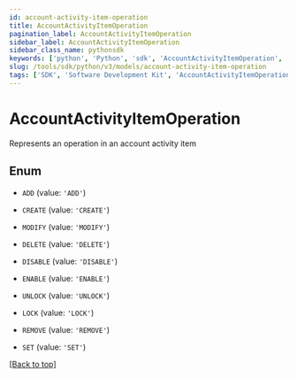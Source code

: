 ```yaml
---
id: account-activity-item-operation
title: AccountActivityItemOperation
pagination_label: AccountActivityItemOperation
sidebar_label: AccountActivityItemOperation
sidebar_class_name: pythonsdk
keywords: ['python', 'Python', 'sdk', 'AccountActivityItemOperation', 'AccountActivityItemOperation'] 
slug: /tools/sdk/python/v3/models/account-activity-item-operation
tags: ['SDK', 'Software Development Kit', 'AccountActivityItemOperation', 'AccountActivityItemOperation']
---
```


# AccountActivityItemOperation

Represents an operation in an account activity item

## Enum

* `ADD` (value: `'ADD'`)

* `CREATE` (value: `'CREATE'`)

* `MODIFY` (value: `'MODIFY'`)

* `DELETE` (value: `'DELETE'`)

* `DISABLE` (value: `'DISABLE'`)

* `ENABLE` (value: `'ENABLE'`)

* `UNLOCK` (value: `'UNLOCK'`)

* `LOCK` (value: `'LOCK'`)

* `REMOVE` (value: `'REMOVE'`)

* `SET` (value: `'SET'`)

[[Back to top]](#) 

